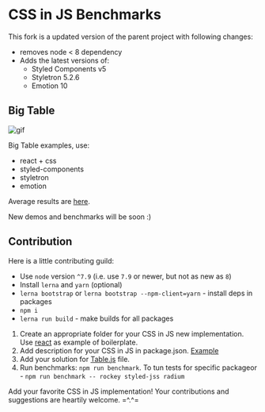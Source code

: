 # CSS in JS Benchmarks

This fork is a updated version of the parent project with following changes:
- removes node < 8 dependency
- Adds the latest versions of:
  - Styled Components v5
  - Styletron 5.2.6
  - Emotion 10

## Big Table

![gif](https://github.com/yashatgit/CSS-IN-JS-Benchmarks/blob/master/img.gif)

Big Table examples, use:

- react + css
- styled-components
- styletron
- emotion

Average results are [here](https://github.com/yashatgit/CSS-IN-JS-Benchmarks/blob/master/RESULT.md).

New demos and benchmarks will be soon :)

## Contribution

Here is a little contributing guild:

- Use `node` version `^7.9` (i.e. use `7.9` or newer, but not as new as `8`)
- Install `lerna` and `yarn` (optional)
- `lerna bootstrap` or `lerna bootstrap --npm-client=yarn` - install deps in packages
- `npm i`
- `lerna run build` - make builds for all packages

1. Create an appropriate folder for your CSS in JS new implementation. Use [react](https://github.com/yashatgit/CSS-IN-JS-Benchmarks/tree/master/packages/big-table/react) as example of boilerplate.
2. Add description for your CSS in JS in package.json. [Example](https://github.com/yashatgit/CSS-IN-JS-Benchmarks/blob/master/packages/big-table/aphrodite/package.json#L33-L37)
3. Add your solution for [Table.js](https://github.com/yashatgit/CSS-IN-JS-Benchmarks/blob/master/packages/big-table/react/client/Table.js) file.
4. Run benchmarks: `npm run benchmark`. To tun tests for specific packageor - `npm run benchmark -- rockey styled-jss radium`

Add your favorite CSS in JS implementation!
Your contributions and suggestions are heartily welcome. =^.^=
